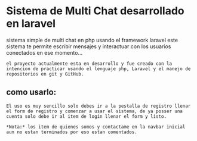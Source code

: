 
# Sistema de Multi Chat desarrollado en laravel

  sistema simple de multi chat en php usando el framework laravel este sistema te permite escribir mensajes y interactuar con los usuarios conectados en ese momento...

	el proyecto actualmente esta en desarrollo y fue creado con la intencion de practicar usando el lenguaje php, Laravel y el manejo de repositorios en git y GitHub.

  ## como usarlo:

    El uso es muy sencillo solo debes ir a la pestalla de registro llenar el form de registro y comenzar a usar el sistema, de ya posser una cuenta solo debe ir al item de login llenar el form y listo.

    *Nota:* los item de quienes somos y contactame en la navbar inicial aun no estan terminados por eso estan comentados.
